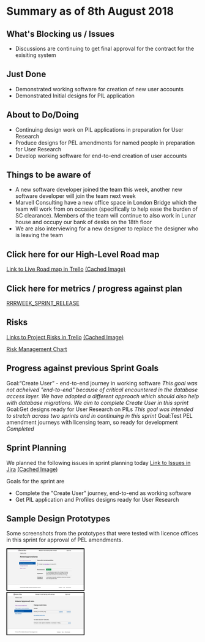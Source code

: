 # Summary as of 8th August 2018 
## What's Blocking us / Issues
* Discussions are continuing to get final approval for the contract for the exisiting system 

## Just Done
* Demonstrated working software for creation of new user accounts
* Demonstrated Initial designs for PIL application

## About to Do/Doing
* Continuing design work on PIL applications in preparation for User Research
* Produce designs for PEL amendments for named people in preparation for User Research
* Develop working software for end-to-end creation of user accounts

## Things to be aware of
* A new software developer joined the team this week, another new software developer will join the team next week
* Marvell Consulting have a new office space in London Bridge which the team will work from on occasion (specifically to help ease the burden of SC clearance).  Members of the team will continue to also work in Lunar house and occupy our bank of desks on the 18th floor
* We are also interviewing for a new designer to replace the designer who is leaving the team

## Click here for our High-Level Road map
[Link to Live Road map in Trello](https://trello.com/b/gDQdE01u/asl-roadmap)    [\(Cached Image\)](graphs/ASLRoadMap08082018.jpg)

## Click here for metrics / progress against plan
[RRRWEEK_SPRINT_RELEASE](graphs/progress08082018.png)

## Risks
[Links to Project Risks in Trello](https://trello.com/b/VuFuCL7t/risk-register-and-kpis-asl-delivery)    [\(Cached Image\)](graphs/ASLRiskRegister08082018.jpg)

[Risk Management Chart](graphs/risk08082018.png)


## Progress against previous Sprint Goals

Goal:“Create User” - end-to-end journey in working software
*This goal was not acheived "end-to-end" because of critical encountered in the database access layer. We have adopted a different approach which should also help with database migrations. We aim to complete Create User in this sprint*
Goal:Get designs ready for User Research on PILs
*This goal was intended to stretch across two sprints and in continuing in this sprint*
Goal:Test PEL amendment journeys with licensing team, so ready for development
*Completed*

## Sprint Planning
We planned the following issues in sprint planning today [Link to Issues in Jira](https://jira.digital.homeoffice.gov.uk/secure/RapidBoard.jspa?rapidView=261)    [\(Cached Image\)](graphs/sprint08082018.png)

Goals for the sprint are
* Complete the "Create User" journey, end-to-end as working software
* Get PIL application and Profiles designs ready for User Research

## Sample Design Prototypes
Some screenshots from the prototypes that were tested with licence offices in this sprint for approval of PEL amendments.

<a href="graphs/proto1_08082018.png"><img src="graphs/proto1_08082018.png" alt="HTML5 Icon" width="200" style="border:2px solid black" /></a>
<br>
<a href="graphs/proto2_08082018.png"><img src="graphs/proto2_08082018.png" alt="HTML5 Icon" width="200" style="border:2px solid black" /></a>
